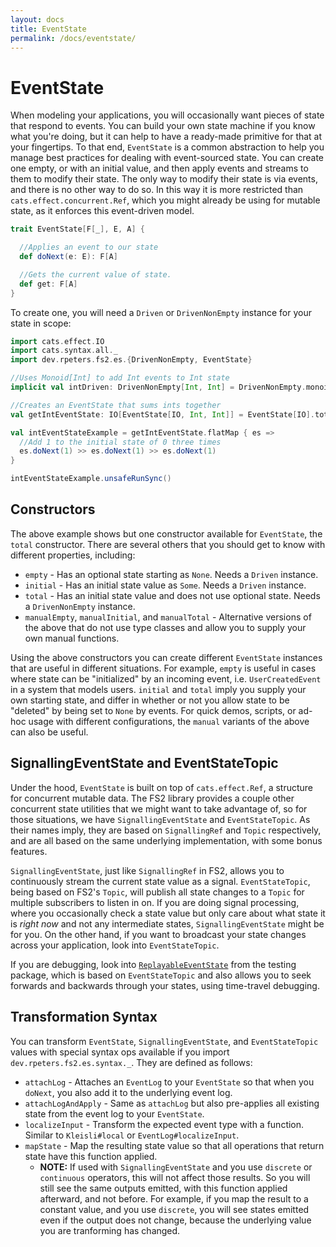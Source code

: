```yaml
---
layout: docs
title: EventState
permalink: /docs/eventstate/
---
```

# EventState
When modeling your applications, you will occasionally want pieces of state that respond to events.
You can build your own state machine if you know what you're doing, but it can help to have a ready-made primitive for that at your fingertips.
To that end, `EventState` is a common abstraction to help you manage best practices for dealing with event-sourced state.
You can create one empty, or with an initial value, and then apply events and streams to them to modify their state.
The only way to modify their state is via events, and there is no other way to do so.
In this way it is more restricted than `cats.effect.concurrent.Ref`, which you might already be using for mutable state, as it enforces this event-driven model.

```scala mdoc:compile-only
trait EventState[F[_], E, A] {

  //Applies an event to our state
  def doNext(e: E): F[A]

  //Gets the current value of state.
  def get: F[A]
}
```

To create one, you will need a `Driven` or `DrivenNonEmpty` instance for your state in scope:

```scala mdoc:silent
import cats.effect.IO
import cats.syntax.all._
import dev.rpeters.fs2.es.{DrivenNonEmpty, EventState}

//Uses Monoid[Int] to add Int events to Int state
implicit val intDriven: DrivenNonEmpty[Int, Int] = DrivenNonEmpty.monoid

//Creates an EventState that sums ints together
val getIntEventState: IO[EventState[IO, Int, Int]] = EventState[IO].total[Int, Int](0)

val intEventStateExample = getIntEventState.flatMap { es =>
  //Add 1 to the initial state of 0 three times
  es.doNext(1) >> es.doNext(1) >> es.doNext(1)
}
```
```scala mdoc
intEventStateExample.unsafeRunSync()
```

## Constructors
The above example shows but one constructor available for `EventState`, the `total` constructor.
There are several others that you should get to know with different properties, including:

* `empty` - Has an optional state starting as `None`. Needs a `Driven` instance.
* `initial` - Has an initial state value as `Some`. Needs a `Driven` instance.
* `total` - Has an initial state value and does not use optional state. Needs a `DrivenNonEmpty` instance.
* `manualEmpty`, `manualInitial`, and `manualTotal` - Alternative versions of the above that do not use type classes and allow you to supply your own manual functions.

Using the above constructors you can create different `EventState` instances that are useful in different situations.
For example, `empty` is useful in cases where state can be "initialized" by an incoming event, i.e. `UserCreatedEvent` in a system that models users.
`initial` and `total` imply you supply your own starting state, and differ in whether or not you allow state to be "deleted" by being set to `None` by events.
For quick demos, scripts, or ad-hoc usage with different configurations, the `manual` variants of the above can also be useful.

## SignallingEventState and EventStateTopic
Under the hood, `EventState` is built on top of `cats.effect.Ref`, a structure for concurrent mutable data.
The FS2 library provides a couple other concurrent state utilities that we might want to take advantage of, so for those situations, we have `SignallingEventState` and `EventStateTopic`.
As their names imply, they are based on `SignallingRef` and `Topic` respectively, and are all based on the same underlying implementation, with some bonus features.

`SignallingEventState`, just like `SignallingRef` in FS2, allows you to continuously stream the current state value as a signal.
`EventStateTopic`, being based on FS2's `Topic`, will publish all state changes to a `Topic` for multiple subscribers to listen in on.
If you are doing signal processing, where you occasionally check a state value but only care about what state it is *right now* and not any intermediate states, `SignallingEventState` might be for you.
On the other hand, if you want to broadcast your state changes across your application, look into `EventStateTopic`.

If you are debugging, look into [`ReplayableEventState`](testing/) from the testing package, which is based on `EventStateTopic` and also allows you to seek forwards and backwards through your states, using time-travel debugging.

## Transformation Syntax
You can transform `EventState`, `SignallingEventState`, and `EventStateTopic` values with special syntax ops available if you import `dev.rpeters.fs2.es.syntax._`.
They are defined as follows:

* `attachLog` - Attaches an `EventLog` to your `EventState` so that when you `doNext`, you also add it to the underlying event log.
* `attachLogAndApply` - Same as `attachLog` but also pre-applies all existing state from the event log to your `EventState`.
* `localizeInput` - Transform the expected event type with a function. Similar to `Kleisli#local` or `EventLog#localizeInput`.
* `mapState` - Map the resulting state value so that all operations that return state have this function applied.
  * **NOTE:** If used with `SignallingEventState` and you use `discrete` or `continuous` operators, this will not affect those results. So you will still see the same outputs emitted, with this function applied afterward, and not before. For example, if you map the result to a constant value, and you use `discrete`, you will see states emitted even if the output does not change, because the underlying value you are tranforming has changed.